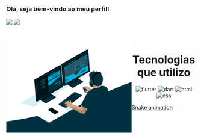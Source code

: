 ### Olá, seja bem-vindo ao meu perfil!

<div>
  
  <img  height="180em" src="https://github-readme-stats.vercel.app/api?username=AlyssonTrugilio&show_icons=true&theme=algolia&include_all_commits=true&count_private=true"/>
  <img  height="180em" src="https://github-readme-stats.vercel.app/api/top-langs/?username=AlyssonTrugilio&layout=compact&langs_count=16&theme=algolia"/>
</div>
<br>

<div  align="center"> 
  <div style="display: inline_block"><br>
    <img align="left" height="250" alt="coding-time" src="code.gif">
    <h1 align="center">Tecnologias que utilizo</h1>
    <img alingn="center" alt="flutter" src="https://img.shields.io/badge/Flutter-02569B?style=for-the-badge&logo=flutter&logoColor=white">
    <img alingn="center" alt="dart" src="https://img.shields.io/badge/Dart-0175C2?style=for-the-badge&logo=dart&logoColor=white">
    <img alingn="center" alt="html" src="https://img.shields.io/badge/HTML-239120?style=for-the-badge&logo=html5&logoColor=white">
    <img alingn="center" alt="css" src="https://img.shields.io/badge/CSS-239120?&style=for-the-badge&logo=css3&logoColor=white">
   </div>
    
</div>
  
[Snake animation](https://github.com/AlyssonTrugilio/AlyssonTrugilio/blob/output/github-contribution-grid-snake.svg)

